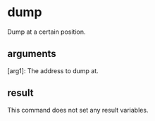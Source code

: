 # dump

Dump at a certain position.

## arguments

\[arg1\]: The address to dump at.

## result

This command does not set any result variables.
